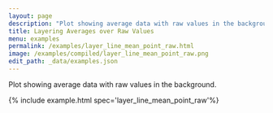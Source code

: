 ```yaml
---
layout: page
description: "Plot showing average data with raw values in the background."
title: Layering Averages over Raw Values
menu: examples
permalink: /examples/layer_line_mean_point_raw.html
image: /examples/compiled/layer_line_mean_point_raw.png
edit_path: _data/examples.json
---
```


Plot showing average data with raw values in the background.

{% include example.html spec='layer_line_mean_point_raw'%}
